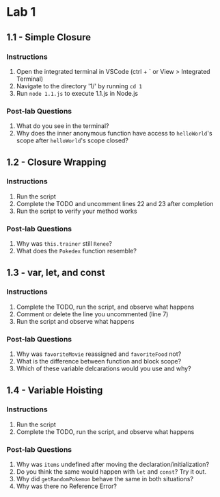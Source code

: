 # Lab 1

## 1.1 - Simple Closure

### Instructions

1. Open the integrated terminal in VSCode (ctrl + ` or View > Integrated Terminal)
2. Navigate to the directory '1/' by running `cd 1`
3. Run `node 1.1.js` to execute 1.1.js in Node.js

### Post-lab Questions

1. What do you see in the terminal?
2. Why does the inner anonymous function have access to `helloWorld`'s scope after `helloWorld`'s scope closed?

## 1.2 - Closure Wrapping

### Instructions

1. Run the script
2. Complete the TODO and uncomment lines 22 and 23 after completion
3. Run the script to verify your method works

### Post-lab Questions

1. Why was `this.trainer` still `Renee`?
2. What does the `Pokedex` function resemble?

## 1.3 - var, let, and const

### Instructions

1. Complete the TODO, run the script, and observe what happens
2. Comment or delete the line you uncommented (line 7)
3. Run the script and observe what happens

### Post-lab Questions

1. Why was `favoriteMovie` reassigned and `favoriteFood` not?
2. What is the difference between function and block scope?
3. Which of these variable delcarations would you use and why?

## 1.4 - Variable Hoisting

### Instructions

1. Run the script
2. Complete the TODO, run the script, and observe what happens

### Post-lab Questions

1. Why was `items` undefined after moving the declaration/initialization?
2. Do you think the same would happen with `let` and `const`? Try it out.
3. Why did `getRandomPokemon` behave the same in both situations?
4. Why was there no Reference Error?
